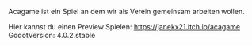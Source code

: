 Acagame ist ein Spiel an dem wir als Verein gemeinsam arbeiten wollen.

Hier kannst du einen Preview Spielen:
https://janekx21.itch.io/acagame
GodotVersion: 4.0.2.stable
